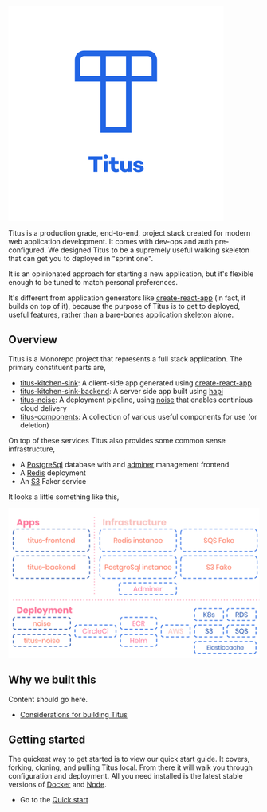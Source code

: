 ![Logo][logo-img]

Titus is a production grade, end-to-end, project stack created for modern web application development. It comes with dev-ops and auth pre-configured. We designed Titus to be a supremely useful walking skeleton that can get you to deployed in "sprint one".

It is an opinionated approach for starting a new application, but it's flexible enough to be tuned to match personal preferences.

It's different from application generators like [create-react-app]() (in fact, it builds on top of it), because the purpose of Titus is to get to deployed, useful features, rather than a bare-bones application skeleton alone.

## Overview
Titus is a Monorepo project that represents a full stack application. The primary constituent parts are,

- [titus-kitchen-sink](): A client-side app generated using [create-react-app]()
- [titus-kitchen-sink-backend](): A server side app built using [hapi]()
- [titus-noise](): A deployment pipeline, using [noise]() that enables continious cloud delivery
- [titus-components](): A collection of various useful components for use (or deletion)

On top of these services Titus also provides some common sense infrastructure,

- A [PostgreSql]() database with and [adminer]() management frontend
- A [Redis]() deployment
- An [S3]() Faker service

It looks a little something like this,

![diagram b][]

## Why we built this
Content should go here.

- [Considerations for building Titus]()

## Getting started
The quickest way to get started is to view our quick start guide. It covers, forking, cloning, and pulling Titus local. From there it will walk you through configuration and deployment. All you need installed is the latest stable versions of [Docker]() and [Node]().

- Go to the [Quick start](/quick-start)


[logo-img]: img/logo-pos.svg
[docs]:https://nearform.github.io/titus
[noise]:https://nearform.github.io/noise
[titus]:https://nearform.github.io/titus


[diagram b]: img/diagram-b.svg

